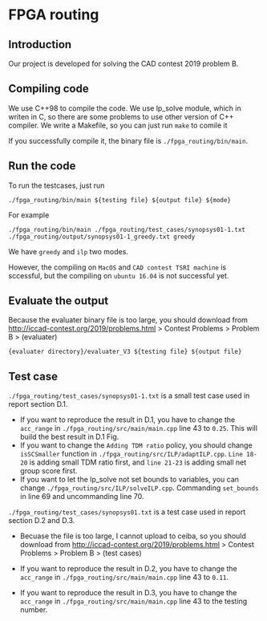 # FPGA routing

## Introduction

Our project is developed for solving the CAD contest 2019 problem B.

## Compiling code

We use C++98 to compile the code. We use lp_solve module, which in writen in C, so there are some problems to use other version of C++ compiler. We write a Makefile, so you can just run `make` to comile it

If you successfully compile it, the binary file is `./fpga_routing/bin/main`.

## Run the code

To run the testcases, just run

`./fpga_routing/bin/main ${testing file} ${output file} ${mode}`

For example

`./fpga_routing/bin/main ./fpga_routing/test_cases/synopsys01-1.txt ./fpga_routing/output/synopsys01-1_greedy.txt greedy`

We have `greedy` and `ilp` two modes.

However, the compiling on `MacOS` and `CAD contest TSRI machine` is sccessful, but the compiling on `ubuntu 16.04` is not successful yet.

## Evaluate the output

Because the evaluater binary file is too large, you should download from http://iccad-contest.org/2019/problems.html > Contest Problems > 
Problem B >  (evaluater)

`{evaluater directory}/evaluater_V3 ${testing file} ${output file}`

## Test case

`./fpga_routing/test_cases/synopsys01-1.txt` is a small test case used in report section D.1.

- If you want to reproduce the result in D.1, you have to change the `acc_range` in `./fpga_routing/src/main/main.cpp` line 43 to `0.25`. This will build the best result in D.1 Fig.
- If you want to change the `Adding TDM ratio` policy, you should change `isSCSmaller` function in `./fpga_routing/src/ILP/adaptILP.cpp`. `Line 18-20` is adding small TDM ratio first, and `line 21-23` is adding small net group score first.
- If you want to let the lp_solve not set bounds to variables, you can change `./fpga_routing/src/ILP/solveILP.cpp`. Commanding `set_bounds` in line 69 and uncommanding line 70.

`./fpga_routing/test_cases/synopsys01.txt` is a test case used in report section D.2 and D.3.

- Becuase the file is too large, I cannot upload to ceiba, so you should download from http://iccad-contest.org/2019/problems.html > Contest Problems > 
Problem B > (test cases)
- If you want to reproduce the result in D.2, you have to change the `acc_range` in `./fpga_routing/src/main/main.cpp` line 43 to `0.11`.

- If you want to reproduce the result in D.3, you have to change the `acc_range` in `./fpga_routing/src/main/main.cpp` line 43 to the testing number.
